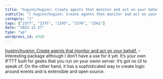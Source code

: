 ```yaml
---
title: "huginn/huginn: Create agents that monitor and act on your behalf."
subtitle: "[ huginn/huginn: Create agents that monitor and act on your behalf.]( https://github.com/huginn/hugi..."
category: "1"
tags: ["2377", "2375", "2295", "2376", "1562"]
date: "2022-12-27"
type: "wp"
wordpress_id: 4328
---
```

[ huginn/huginn: Create agents that monitor and act on your behalf.]( https://github.com/huginn/huginn#getting-started) –Interesting package although I don’t have a use for it yet. It’s your own IFTTT built for geeks that you run on your ownn server. It’s got no UI to speak of. On the other hand, it has a sophisticated way to create logic around events and is extensible and open source.